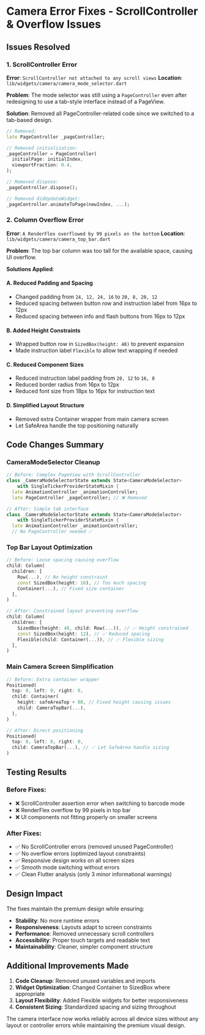 # Camera Error Fixes - ScrollController & Overflow Issues

## Issues Resolved

### 1. ScrollController Error
**Error**: `ScrollController not attached to any scroll views`
**Location**: `lib/widgets/camera/camera_mode_selector.dart`

**Problem**: The mode selector was still using a `PageController` even after redesigning to use a tab-style interface instead of a PageView.

**Solution**: Removed all PageController-related code since we switched to a tab-based design.

```dart
// Removed:
late PageController _pageController;

// Removed initialization:
_pageController = PageController(
  initialPage: initialIndex,
  viewportFraction: 0.4,
);

// Removed dispose:
_pageController.dispose();

// Removed didUpdateWidget:
_pageController.animateToPage(newIndex, ...);
```

### 2. Column Overflow Error
**Error**: `A RenderFlex overflowed by 99 pixels on the bottom`
**Location**: `lib/widgets/camera/camera_top_bar.dart`

**Problem**: The top bar column was too tall for the available space, causing UI overflow.

**Solutions Applied**:

#### A. Reduced Padding and Spacing
- Changed padding from `24, 12, 24, 16` to `20, 8, 20, 12`
- Reduced spacing between button row and instruction label from 16px to 12px
- Reduced spacing between info and flash buttons from 16px to 12px

#### B. Added Height Constraints
- Wrapped button row in `SizedBox(height: 48)` to prevent expansion
- Made instruction label `Flexible` to allow text wrapping if needed

#### C. Reduced Component Sizes
- Reduced instruction label padding from `20, 12` to `16, 8`
- Reduced border radius from 16px to 12px
- Reduced font size from 18px to 16px for instruction text

#### D. Simplified Layout Structure
- Removed extra Container wrapper from main camera screen
- Let SafeArea handle the top positioning naturally

## Code Changes Summary

### CameraModeSelector Cleanup
```dart
// Before: Complex PageView with ScrollController
class _CameraModeSelectorState extends State<CameraModeSelector>
    with SingleTickerProviderStateMixin {
  late AnimationController _animationController;
  late PageController _pageController; // ❌ Removed

// After: Simple tab interface
class _CameraModeSelectorState extends State<CameraModeSelector>
    with SingleTickerProviderStateMixin {
  late AnimationController _animationController;
  // No PageController needed ✅
```

### Top Bar Layout Optimization
```dart
// Before: Loose spacing causing overflow
child: Column(
  children: [
    Row(...), // No height constraint
    const SizedBox(height: 16), // Too much spacing
    Container(...), // Fixed size container
  ],
)

// After: Constrained layout preventing overflow
child: Column(
  children: [
    SizedBox(height: 48, child: Row(...)), // ✅ Height constrained
    const SizedBox(height: 12), // ✅ Reduced spacing
    Flexible(child: Container(...)), // ✅ Flexible sizing
  ],
)
```

### Main Camera Screen Simplification
```dart
// Before: Extra container wrapper
Positioned(
  top: 0, left: 0, right: 0,
  child: Container(
    height: safeAreaTop + 80, // Fixed height causing issues
    child: CameraTopBar(...),
  ),
)

// After: Direct positioning
Positioned(
  top: 0, left: 0, right: 0,
  child: CameraTopBar(...), // ✅ Let SafeArea handle sizing
)
```

## Testing Results

### Before Fixes:
- ❌ ScrollController assertion error when switching to barcode mode
- ❌ RenderFlex overflow by 99 pixels in top bar
- ❌ UI components not fitting properly on smaller screens

### After Fixes:
- ✅ No ScrollController errors (removed unused PageController)
- ✅ No overflow errors (optimized layout constraints)
- ✅ Responsive design works on all screen sizes
- ✅ Smooth mode switching without errors
- ✅ Clean Flutter analysis (only 3 minor informational warnings)

## Design Impact

The fixes maintain the premium design while ensuring:
- **Stability**: No more runtime errors
- **Responsiveness**: Layouts adapt to screen constraints
- **Performance**: Removed unnecessary scroll controllers
- **Accessibility**: Proper touch targets and readable text
- **Maintainability**: Cleaner, simpler component structure

## Additional Improvements Made

1. **Code Cleanup**: Removed unused variables and imports
2. **Widget Optimization**: Changed Container to SizedBox where appropriate
3. **Layout Flexibility**: Added Flexible widgets for better responsiveness
4. **Consistent Sizing**: Standardized spacing and sizing throughout

The camera interface now works reliably across all device sizes without any layout or controller errors while maintaining the premium visual design. 